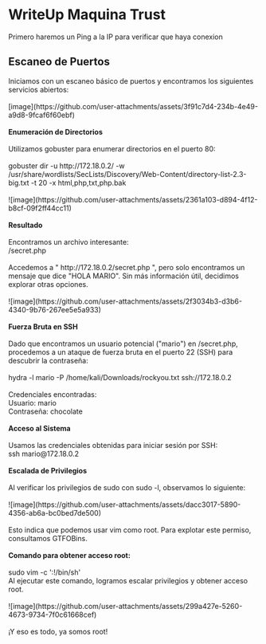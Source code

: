# WriteUp Maquina Trust

Primero haremos un Ping a la IP para verificar que haya conexion

<h2><b>Escaneo de Puertos</b></h2>
Iniciamos con un escaneo básico de puertos y encontramos los siguientes servicios abiertos:
<br>
<br>
<img>[image](https://github.com/user-attachments/assets/3f91c7d4-234b-4e49-a9d8-9fcaf6f60ebf)
<br>
<br>
<b>Enumeración de Directorios</b>
<br>
<br>
Utilizamos gobuster para enumerar directorios en el puerto 80:
<br>
<br>
gobuster dir -u http://172.18.0.2/ -w /usr/share/wordlists/SecLists/Discovery/Web-Content/directory-list-2.3-big.txt -t 20 -x html,php,txt,php.bak
<br>
<br>
![image](https://github.com/user-attachments/assets/2361a103-d894-4f12-b8cf-09f2ff44cc11)
<br>
<br>
<b>Resultado</b>
<br>
<br>
Encontramos un archivo interesante:
<br>
/secret.php
<br>
<br>
Accedemos a " http://172.18.0.2/secret.php ", pero solo encontramos un mensaje que dice "HOLA MARIO". Sin más información útil, decidimos explorar otras opciones.
<br>
<br>
![image](https://github.com/user-attachments/assets/2f3034b3-d3b6-4340-9b76-267ee5e5a933)
<br>
<br>
<b>Fuerza Bruta en SSH</b>
<br>
<br>
Dado que encontramos un usuario potencial ("mario") en /secret.php, procedemos a un ataque de fuerza bruta en el puerto 22 (SSH) para descubrir la contraseña:
<br>
<br>
hydra  -l mario -P /home/kali/Downloads/rockyou.txt ssh://172.18.0.2
<br>
<br>
Credenciales encontradas:
<br>
Usuario: mario
<br>
Contraseña: chocolate
<br>
<br>
<b>Acceso al Sistema</b>
<br>
<br>
Usamos las credenciales obtenidas para iniciar sesión por SSH:
<br>
ssh mario@172.18.0.2
<br>
<br>
<b>Escalada de Privilegios</b>
<br>
<br>
Al verificar los privilegios de sudo con sudo -l, observamos lo siguiente:
<br>
<br>
![image](https://github.com/user-attachments/assets/dacc3017-5890-4356-ab6a-bc0bed7de500)
<br>
<br>
Esto indica que podemos usar vim como root. Para explotar este permiso, consultamos GTFOBins.
<br>
<br>
<b>Comando para obtener acceso root:</b>
<br>
<br>
sudo vim -c ':!/bin/sh'
<br>
Al ejecutar este comando, logramos escalar privilegios y obtener acceso root.
<br>
<br>
![image](https://github.com/user-attachments/assets/299a427e-5260-4673-9734-7f0c61668cef)
<br>
<br>
¡Y eso es todo, ya somos root!






